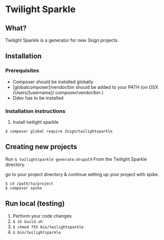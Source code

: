 # Twilight Sparkle

## What?

Twilight Sparkle is a generator for new 3sign projects.

## Installation

### Prerequisites

- Composer should be installed globally
- [globalcomposer]/vendor/bin should be added to your PATH (on OSX /Users/[username]/.composer/vendor/bin )
- Ddev has to be installed

### Installation instructions

1. Install twilight sparkle 

```$ composer global require 3sign/twilightsparkle```


## Creating new projects

Run ```$ twilightsparkle generate:drupal9``` From the Twilight Sparkle directory.

go to your project directory & continue setting up your project with spike.

``` 
$ cd /path/to/project
$ composer spike
```

## Run local (testing)

1. Perform your code changes
2. ```$ sh build.sh```
3. ```$ chmod 755 bin/twilightsparkle```
4. ```$ bin/twilightsparkle```
